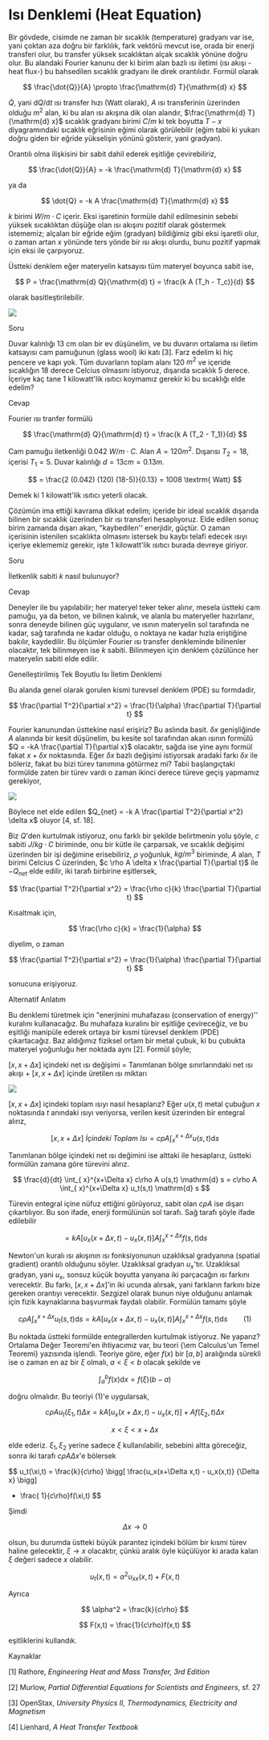 # Isı Denklemi (Heat Equation)

Bir gövdede, cisimde ne zaman bir sıcaklık (temperature) gradyanı var ise, yani
çoktan aza doğru bir farklılık, fark vektörü mevcut ise, orada bir enerji
transferi olur, bu transfer yüksek sıcaklıktan alçak sıcaklık yönüne doğru
olur. Bu alandaki Fourier kanunu der ki birim alan bazlı ısı iletimi (ısı akışı
-heat flux-) bu bahsedilen sıcaklık gradyanı ile direk orantılıdır. Formül
olarak

$$
\frac{\dot{Q}}{A} \propto \frac{\mathrm{d} T}{\mathrm{d} x}
$$

$\dot{Q}$, yani $\mathrm{d} Q / \mathrm{d} t$ ısı transfer hızı (Watt olarak), $A$ ısı
transferinin üzerinden olduğu $m^2$ alan, ki bu alan ısı akışına dik olan
alandır, $\frac{\mathrm{d} T}{\mathrm{d} x}$ sıcaklık gradyanı birimi $C / m$ ki tek boyutta
$T-x$ diyagramındaki sıcaklık eğrisinin eğimi olarak görülebilir (eğim tabii ki
yukarı doğru giden bir eğride yükselişin yönünü gösterir, yani gradyan).

Orantılı olma ilişkisini bir sabit dahil ederek eşitliğe çevirebiliriz,

$$
\frac{\dot{Q}}{A} = -k \frac{\mathrm{d} T}{\mathrm{d} x}
$$

ya da

$$
\dot{Q} = -k A \frac{\mathrm{d} T}{\mathrm{d} x}
$$

$k$ birimi $W/m \cdot C$ içerir. Eksi işaretinin formüle dahil edilmesinin sebebi
yüksek sıcaklıktan düşüğe olan ısı akışını pozitif olarak göstermek istememiz;
alçalan bir eğride eğim (gradyan) bildiğimiz gibi eksi işaretli olur, o zaman
artan $x$ yönünde ters yönde bir ısı akışı olurdu, bunu pozitif yapmak için eksi
ile çarpıyoruz.

Üstteki denklem eğer materyelin katsayısı tüm materyel boyunca sabit ise, 

$$
P = \frac{\mathrm{d} Q}{\mathrm{d} t} = \frac{k A (T_h - T_c)}{d}
$$

olarak basitleştirilebilir.

![](heat_2.png)

Soru

Duvar kalınlığı 13 cm olan bir ev düşünelim, ve bu duvarın ortalama ısı iletim
katsayısı cam pamuğunun (glass wool) iki katı [3]. Farz edelim ki hiç pencere ve
kapı yok. Tüm duvarların toplam alanı 120 $m^2$ ve içeride sıcaklığın 18 derece
Celcius olmasını istiyoruz, dışarıda sıcaklık 5 derece. İçeriye kaç tane 1
kilowatt'lik ısıtıcı koymamız gerekir ki bu sıcaklığı elde edelim?

Cevap

Fourier ısı tranfer formülü

$$
\frac{\mathrm{d} Q}{\mathrm{d} t} = \frac{k A (T_2 - T_1)}{d}
$$

Cam pamuğu iletkenliği 0.042 $W / m \cdot C$. Alan $A = 120 m^2$. Dışarısı $T_2
= 18$, içerisi $T_1 = 5$. Duvar kalınlığı $d = 13 cm = 0.13 m$.

$$
= \frac{2 (0.042) (120) (18-5)}{0.13} = 1008 \textrm{ Watt}
$$

Demek ki 1 kilowatt'lik ısıtıcı yeterli olacak.

Çözümün ima ettiği kavrama dikkat edelim; içeride bir ideal sıcaklık dışarıda
bilinen bir sıcaklık üzerinden bir ısı transferi hesaplıyoruz. Elde edilen sonuç
birim zamanda dışarı akan, "kaybedilen'' enerjidir, güçtür. O zaman içerisinin
istenilen sıcaklıkta olmasını istersek bu kaybı telafi edecek ısıyı içeriye
eklememiz gerekir, işte 1 kilowatt'lik ısıtıcı burada devreye giriyor.

Soru

İletkenlik sabiti $k$ nasıl bulunuyor?

Cevap

Deneyler ile bu yapılabilir; her materyel teker teker alınır, mesela üstteki cam
pamuğu, ya da beton, ve bilinen kalınık, ve alanla bu materyeller hazırlanır,
sonra deneyde bilinen güç uygulanır, ve ısının materyelin sol tarafında ne
kadar, sağ tarafında ne kadar olduğu, o noktaya ne kadar hızla eriştiğine
bakılır, kaydedilir. Bu ölçümler Fourier ısı transfer denkleminde bilinenler
olacaktır, tek bilinmeyen ise $k$ sabiti. Bilinmeyen için denklem çözülünce her
materyelin sabiti elde edilir.

Genelleştirilmiş Tek Boyutlu Isı İletim Denklemi

Bu alanda genel olarak gorulen kismi turevsel denklem (PDE) su formdadir,

$$
\frac{\partial T^2}{\partial x^2} = \frac{1}{\alpha} \frac{\partial T}{\partial t}
$$

Fourier kanunundan üsttekine nasıl erişiriz? Bu aslında basit. $\delta x$
genişliğinde $A$ alanında bir kesit düşünelim, bu kesite sol tarafından akan
ısının formülü $Q = -kA \frac{\partial T}{\partial x}$ olacaktır, sağda ise yine
aynı formül fakat $x + \delta x$ noktasında. Eğer $\delta x$ bazlı değişimi
istiyorsak aradaki farkı $\delta x$ ile böleriz, fakat bu bizi türev tanımına
götürmez mi? Tabii başlangıçtaki formülde zaten bir türev vardı o zaman ikinci
derece türeve geçiş yapmamız gerekiyor,

![](heat_3.png)

Böylece net elde edilen $Q_{net} = -k A \frac{\partial T^2}{\partial x^2} \delta x$
oluyor [4, sf. 18].

Biz $Q$'den kurtulmak istiyoruz, onu farklı bir şekilde belirtmenin yolu şöyle,
$c$ sabiti $J / kg \cdot C$ biriminde, onu bir kütle ile çarparsak, ve sıcaklık
değişimi üzerinden bir işi değimine erisebiliriz, $\rho$ yoğunluk, $kg/m^3$
biriminde, $A$ alan, $T$ birimi Celcius C üzerinden,
$c \rho A \delta x \frac{\partial T}{\partial t}$ ile $-Q_{net}$ elde edilir,
iki tarafı birbirine eşitlersek,

$$
\frac{\partial T^2}{\partial x^2} = \frac{\rho c}{k} \frac{\partial T}{\partial t}
$$

Kısaltmak için,

$$
 \frac{\rho c}{k} = \frac{1}{\alpha}
$$

diyelim, o zaman

$$
\frac{\partial T^2}{\partial x^2} = \frac{1}{\alpha} \frac{\partial T}{\partial t}
$$

sonucuna erişiyoruz.

Alternatif Anlatım

Bu denklemi türetmek için "enerjinini muhafazası (conservation of
energy)'' kuralını kullanacağız. Bu muhafaza kuralını bir eşitliğe
çevireceğiz, ve bu eşitliği manipüle ederek ortaya bir kısmi türevsel
denklem (PDE) çıkartacağız. Baz aldığımız fiziksel ortam bir metal çubuk,
ki bu çubukta materyel yoğunluğu her noktada aynı [2].  Formül şöyle;

$[x,x+\Delta x]$ içindeki net ısı değişimi = Tanımlanan bölge
sınırlarındaki net ısı akışı + $[x,x+\Delta x]$ içinde üretilen ısı miktarı

![](heat_1.png)

$[x,x+\Delta x]$ içindeki toplam ısıyı nasıl hesaplarız? Eğer $u(x,t)$
metal çubuğun $x$ noktasında $t$ anındaki ısıyı veriyorsa, verilen kesit
üzerinden bir entegral alırız,

$$
[x,x+\Delta x] \textit{ İçindeki Toplam Isı} = 
cpA \int_{ x}^{x+\Delta x}u(s,t) \mathrm{d} s
$$

Tanımlanan bölge içindeki net ısı değimini ise alttaki ile hesaplarız,
üstteki formülün zamana göre türevini alırız. 

$$
\frac{d}{dt} \int_{ x}^{x+\Delta x} c\rho A u(s,t) \mathrm{d} s = 
c\rho A  \int_{ x}^{x+\Delta x} u_t(s,t) \mathrm{d} s
$$

Türevin entegral içine nüfuz ettiğini görüyoruz, sabit olan $c\rho A$ ise
dışarı çıkartılıyor. Bu son ifade, enerji formülünün sol tarafı. Sağ tarafı
şöyle ifade edilebilir

$$ = kA [ u_x(x+\Delta x,t) - u_x(x,t)] A \int_{x}^{x+\Delta x} f(s,t) \mathrm{d} s $$

Newton'un kuralı ısı akışının ısı fonksiyonunun uzaklıksal gradyanına
(spatial gradient) orantılı olduğunu söyler. Uzaklıksal gradyan
$u_x$'tır. Uzaklıksal gradyan, yani $u_x$, sonsuz küçük boyutta yanyana iki
parçacağın ısı farkını verecektir. Bu farkı, $[x,x+\Delta x]$'in iki ucunda
alırsak, yani farkların farkını bize gereken orantıyı verecektir. Sezgizel
olarak bunun niye olduğunu anlamak için fizik kaynaklarına başvurmak
faydalı olabilir. Formülün tamamı şöyle

$$
c\rho A  \int_{ x}^{x+\Delta x} u_t(s,t) \mathrm{d} s =
kA [ u_x(x+\Delta x,t) - u_x(x,t)] A \int_{x}^{x+\Delta x} f(s,t) \mathrm{d} s 
\qquad (1)
$$

Bu noktada üstteki formülde entegrallerden kurtulmak istiyoruz. Ne
yaparız?  Ortalama Değer Teoremi'en ihtiyacımız var, bu teori {\em
  Calculus'un Temel Teoremi} yazısında işlendi. Teoriye göre, eğer $f(x)$
bir $[a,b]$ aralığında sürekli ise o zaman en az bir $\xi$ olmalı, $a <
\xi < b$ olacak şekilde ve

$$ \int_{ a}^{b} f(x) \mathrm{d} x = f(\xi)(b-a)  $$

doğru olmalıdır. Bu teoriyi (1)'e uygularsak,

$$ c\rho A u_t(\xi_1,t)\Delta x = 
kA[u_x(x+\Delta x, t) - u_x(x,t)] + 
Af(\xi_2,t)\Delta x
$$

$$ x < \xi < x+\Delta x $$

elde ederiz. $\xi_1,\xi_2$ yerine sadece $\xi$ kullanılabilir, sebebini
altta göreceğiz, sonra iki tarafı $c\rho A \Delta x$'e bölersek


$$
u_t(\xi,t) =  \frac{k}{c\rho}
\bigg[
\frac{u_x(x+\Delta x,t) - u_x(x,t)} {\Delta x}
\bigg]
+ \frac{ 1}{c\rho}f(\xi,t)
$$

Şimdi 

$$ \Delta x \to 0 $$

olsun, bu durumda üstteki büyük parantez içindeki bölüm bir kısmi türev
haline gelecektir, $\xi \to x$ olacaktır, çünkü aralık öyle küçülüyor ki
arada kalan $\xi$ değeri sadece $x$ olabilir.

$$ u_t(x,t) = \alpha^2u_{xx}(x,t) + F(x,t) $$

Ayrıca

$$ \alpha^2 = \frac{k}{c\rho} $$

$$ F(x,t) = \frac{1}{c\rho}f(x,t) $$

eşitliklerini kullandık.



Kaynaklar

[1] Rathore, *Engineering Heat and Mass Transfer, 3rd Edition*

[2] Murlow, *Partial Differential Equations for Scientists and Engineers*, sf. 27

[3] OpenStax, *University Physics II, Thermodynamics, Electricity and Magnetism*

[4] Lienhard, *A Heat Transfer Textbook*





